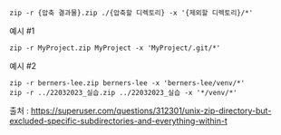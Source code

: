 ```
zip -r {압축 결과물}.zip ./{압축할 디렉토리} -x '{제외할 디렉토리}/*'
```

예시 #1
```
zip -r MyProject.zip MyProject -x 'MyProject/.git/*'
```

예시 #2
```
zip -r berners-lee.zip berners-lee -x 'berners-lee/venv/*'
zip -r ../22032023_실습.zip ../22032023_실습 -x '*/venv/*'
```

출처 : https://superuser.com/questions/312301/unix-zip-directory-but-excluded-specific-subdirectories-and-everything-within-t
